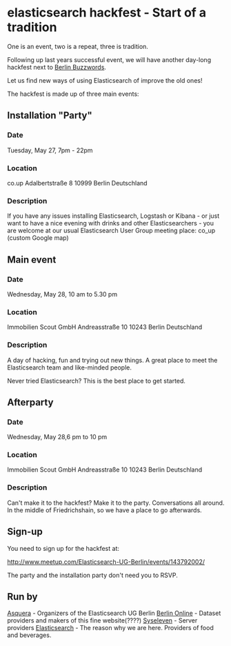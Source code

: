 # elasticsearch hackfest - Start of a tradition

One is an event, two is a repeat, three is tradition.

Following up last years successful event, we will have
another day-long hackfest next to
[Berlin Buzzwords](http://berlinbuzzwords.de/).

Let us find new ways of using Elasticsearch of improve the
old ones!

The hackfest is made up of three main events:

## Installation "Party"
### Date

Tuesday, May 27, 7pm - 22pm

### Location

co.up
Adalbertstraße 8
10999 Berlin
Deutschland

### Description

If you have any issues installing Elasticsearch, Logstash or Kibana - or just want to have a nice evening with drinks and other Elasticsearchers - you are welcome at our usual Elasticsearch User Group meeting place: co_up (custom Google map)

## Main event
### Date

Wednesday, May 28, 10 am to 5.30 pm

### Location

Immobilien Scout GmbH
Andreasstraße 10
10243 Berlin
Deutschland

### Description

A day of hacking, fun and trying out new things. A great place to
meet the Elasticsearch team and like-minded people.

Never tried Elasticsearch? This is the best place to get started.

## Afterparty
### Date

Wednesday, May 28,6 pm to 10 pm

### Location

Immobilien Scout GmbH
Andreasstraße 10
10243 Berlin
Deutschland

### Description

Can't make it to the hackfest? Make it to the party.
Conversations all around. In the middle of Friedrichshain,
so we have a place to go afterwards.


## Sign-up

You need to sign up for the hackfest at:

http://www.meetup.com/Elasticsearch-UG-Berlin/events/143792002/

The party and the installation party don't need you to RSVP.

## Run by

[Asquera](http://asquera.de) - Organizers of the Elasticsearch UG Berlin
[Berlin Online]() - Dataset providers and makers of this fine website(????)
[Syseleven](http://syseleven.de) - Server providers
[Elasticsearch](http://elasticsearch.com) - The reason why we are here. Providers of food and beverages.
